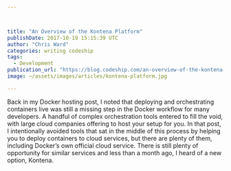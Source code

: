 ```yaml
---



title: "An Overview of the Kontena Platform"
publishDate: 2017-10-19 15:15:39 UTC
author: "Chris Ward"
categories: writing codeship
tags:
  - Development
publication_url: "https://blog.codeship.com/an-overview-of-the-kontena-platform/"
image: ~/assets/images/articles/kontena-platform.jpg

---
```

Back in my Docker hosting post, I noted that deploying and orchestrating containers live was still a missing step in the Docker workflow for many developers. A handful of complex orchestration tools entered to fill the void, with large cloud companies offering to host your setup for you. In that post, I intentionally avoided tools that sat in the middle of this process by helping you to deploy containers to cloud services, but there are plenty of them, including Docker’s own official cloud service. There is still plenty of opportunity for similar services and less than a month ago, I heard of a new option, Kontena.

